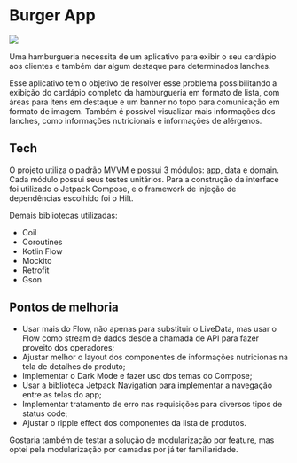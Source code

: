 # Burger App

![](https://github.com/matheuscostap/burgerapp/blob/main/burger.gif?raw=true)

Uma hamburgueria necessita de um aplicativo para exibir o seu cardápio aos clientes e também dar algum destaque para determinados lanches.

Esse aplicativo tem o objetivo de resolver esse problema possibilitando a exibição do cardápio completo da hamburgueria em formato de lista, com áreas para itens em destaque e um banner no topo para comunicação em formato de imagem. Também é possível visualizar mais informações dos lanches, como informações nutricionais e informações de alérgenos.


## Tech

O projeto utiliza o padrão MVVM e possui 3 módulos: app, data e domain. Cada módulo possui seus testes unitários. Para a construção da interface foi utilizado o Jetpack Compose, e o framework de injeção de dependências escolhido foi o Hilt.

Demais bibliotecas utilizadas:

- Coil
- Coroutines
- Kotlin Flow
- Mockito
- Retrofit
- Gson

## Pontos de melhoria

- Usar mais do Flow, não apenas para substituir o LiveData, mas usar o Flow como stream de dados desde a chamada de API para fazer proveito dos operadores;
- Ajustar melhor o layout dos componentes de informações nutricionas na tela de detalhes do produto;
- Implementar o Dark Mode e fazer uso dos temas do Compose;
- Usar a biblioteca Jetpack Navigation para implementar a navegação entre as telas do app;
- Implementar tratamento de erro nas requisições para diversos tipos de status code;
- Ajustar o ripple effect dos componentes da lista de produtos.

Gostaria também de testar a solução de modularização por feature, mas optei pela modularização por camadas por já ter familiaridade.
